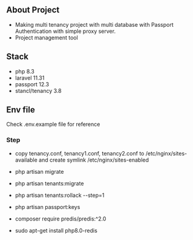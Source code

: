 ## About Project

-   Making multi tenancy project with multi database with Passport Authentication with simple proxy server.
-   Project management tool

## Stack

-   php 8.3
-   laravel 11.31
-   passport 12.3
-   stancl/tenancy 3.8

## Env file

Check .env.example file for reference

### Step

-   copy tenancy.conf, tenancy1.conf, tenancy2.conf to /etc/nginx/sites-available and create symlink /etc/nginx/sites-enabled
-   php artisan migrate
-   php artisan tenants:migrate
-   php artisan tenants:rollack --step=1
-   php artisan passport:keys

-   composer require predis/predis:^2.0
-   sudo apt-get install php8.0-redis
